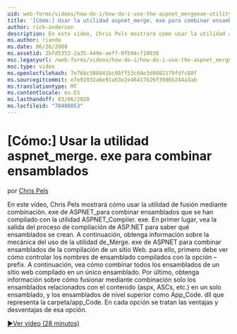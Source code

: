 ```yaml
---
uid: web-forms/videos/how-do-i/how-do-i-use-the-aspnet_mergeexe-utility-to-merge-assemblies
title: '[Cómo:] Usar la utilidad aspnet_merge. exe para combinar ensamblados | Microsoft Docs'
author: rick-anderson
description: En este vídeo, Chris Pels mostrará cómo usar la utilidad aspnet_merge. exe para combinar ensamblados que se han compilado con la aspnet_compiler. exe ilidad...
ms.author: riande
ms.date: 06/26/2008
ms.assetid: 2bfd5353-2a35-449e-aeff-0fb94cf10030
msc.legacyurl: /web-forms/videos/how-do-i/how-do-i-use-the-aspnet_mergeexe-utility-to-merge-assemblies
msc.type: video
ms.openlocfilehash: 7e768c508441bc08ff53c04e3d9982179fdfc88f
ms.sourcegitcommit: e7e91932a6e91a63e2e46417626f39d6b244a3ab
ms.translationtype: MT
ms.contentlocale: es-ES
ms.lasthandoff: 03/06/2020
ms.locfileid: "78488053"
---
```

# <a name="how-do-i-use-the-aspnet_mergeexe-utility-to-merge-assemblies"></a>[Cómo:] Usar la utilidad aspnet_merge. exe para combinar ensamblados

por [Chris Pels](https://twitter.com/chrispels)

En este vídeo, Chris Pels mostrará cómo usar la utilidad de fusión mediante combinación. exe de ASPNET\_para combinar ensamblados que se han compilado con la utilidad ASPNET\_Compiler. exe. En primer lugar, vea la salida del proceso de compilación de ASP.NET para saber qué ensamblados se crean. A continuación, obtenga información sobre la mecánica del uso de la utilidad de\_Merge. exe de ASPNET para combinar ensamblados de la compilación de un sitio Web. para ello, primero debe ver cómo controlar los nombres de ensamblado compilados con la opción – prefix. A continuación, vea cómo combinar todos los ensamblados de un sitio web compilado en un único ensamblado. Por último, obtenga información sobre cómo fusionar mediante combinación solo los ensamblados relacionados con el contenido (aspx, ASCs, etc.) en un solo ensamblado, y los ensamblados de nivel superior como App\_Code. dll que representa la carpeta/app\_Code. En cada opción se tratan las ventajas y desventajas de esa opción.

[&#9654;Ver vídeo (28 minutos)](https://channel9.msdn.com/Blogs/ASP-NET-Site-Videos/how-do-i-use-the-aspnet_mergeexe-utility-to-merge-assemblies)
